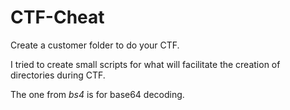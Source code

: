# CTF-Cheat
Create a customer folder to do your CTF.

I tried to create small scripts for what will facilitate the creation of directories during CTF.

The one from *bs4* is for base64 decoding.
